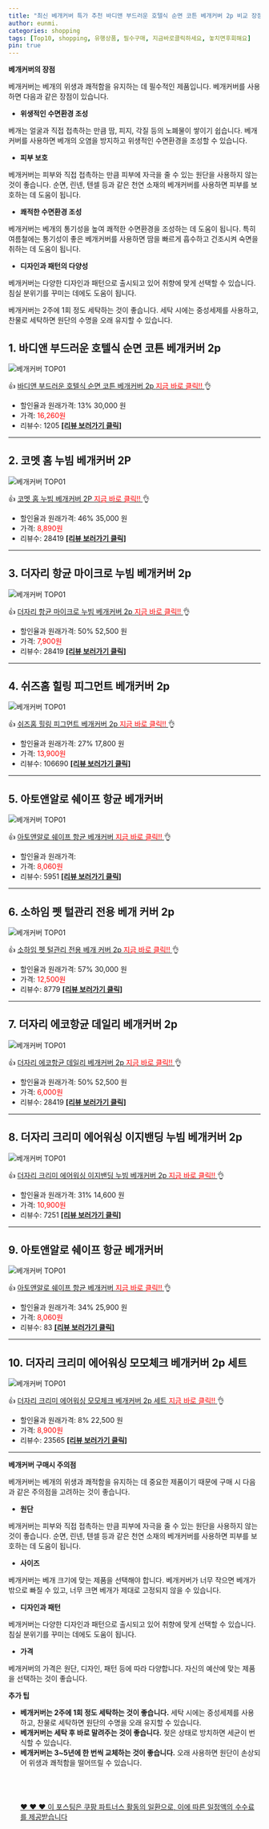 ```yaml
---
title: "최신 베개커버 특가 추천 바디앤 부드러운 호텔식 순면 코튼 베개커버 2p 비교 장점"
author: eunmi.
categories: shopping
tags: [Top10, shopping, 유행상품, 필수구매, 지금바로클릭하세요, 놓치면후회해요]
pin: true
---
```

**베개커버의 장점**

베개커버는 베개의 위생과 쾌적함을 유지하는 데 필수적인 제품입니다. 베개커버를 사용하면 다음과 같은 장점이 있습니다.

* **위생적인 수면환경 조성**

베개는 얼굴과 직접 접촉하는 만큼 땀, 피지, 각질 등의 노폐물이 쌓이기 쉽습니다. 베개커버를 사용하면 베개의 오염을 방지하고 위생적인 수면환경을 조성할 수 있습니다.

* **피부 보호**

베개커버는 피부와 직접 접촉하는 만큼 피부에 자극을 줄 수 있는 원단을 사용하지 않는 것이 좋습니다. 순면, 린넨, 텐셀 등과 같은 천연 소재의 베개커버를 사용하면 피부를 보호하는 데 도움이 됩니다.

* **쾌적한 수면환경 조성**

베개커버는 베개의 통기성을 높여 쾌적한 수면환경을 조성하는 데 도움이 됩니다. 특히 여름철에는 통기성이 좋은 베개커버를 사용하면 땀을 빠르게 흡수하고 건조시켜 숙면을 취하는 데 도움이 됩니다.

* **디자인과 패턴의 다양성**

베개커버는 다양한 디자인과 패턴으로 출시되고 있어 취향에 맞게 선택할 수 있습니다. 침실 분위기를 꾸미는 데에도 도움이 됩니다.

베개커버는 2주에 1회 정도 세탁하는 것이 좋습니다. 세탁 시에는 중성세제를 사용하고, 찬물로 세탁하면 원단의 수명을 오래 유지할 수 있습니다.

   

## 1. 바디앤 부드러운 호텔식 순면 코튼 베개커버 2p

![베개커버 TOP01](https://thumbnail7.coupangcdn.com/thumbnails/remote/230x230ex/image/vendor_inventory/cf69/9d3b43f7aaa565e0a6b37263b99b4b30792d98448ae2c0df83b962ab3a58.jpg)


👍 [바디앤 부드러운 호텔식 순면 코튼 베개커버 2p <font color=red> 지금 바로 클릭!! </font> ](https://link.coupang.com/re/AFFSDP?lptag=AF3617701&subid=GithubCoopas&pageKey=7608257228&traceid=V0-153&itemId=20143374618&vendorItemId=87236711886) 👌 


- 할인율과 원래가격: 13%  30,000   원
- 가격: <span style='color:red'>16,260원</span>
- 리뷰수: 1205  [**[리뷰 보러가기 클릭]**](https://link.coupang.com/re/AFFSDP?lptag=AF3617701&subid=GithubCoopas&pageKey=7608257228&traceid=V0-153&itemId=20143374618&vendorItemId=87236711886)

---


   

## 2. 코멧 홈 누빔 베개커버 2P

![베개커버 TOP01](https://thumbnail10.coupangcdn.com/thumbnails/remote/230x230ex/image/retail/images/3004441462014731-4f8f14e9-2832-40b2-8e6d-dcd584a17bcf.jpg)


👍 [코멧 홈 누빔 베개커버 2P <font color=red> 지금 바로 클릭!! </font> ](https://link.coupang.com/re/AFFSDP?lptag=AF3617701&subid=GithubCoopas&pageKey=6417994898&traceid=V0-153&itemId=13792887723&vendorItemId=81043258227) 👌 


- 할인율과 원래가격: 46%  35,000   원
- 가격: <span style='color:red'>8,890원</span>
- 리뷰수: 28419  [**[리뷰 보러가기 클릭]**](https://link.coupang.com/re/AFFSDP?lptag=AF3617701&subid=GithubCoopas&pageKey=6417994898&traceid=V0-153&itemId=13792887723&vendorItemId=81043258227)

---


   

## 3. 더자리 항균 마이크로 누빔 베개커버 2p

![베개커버 TOP01](https://thumbnail8.coupangcdn.com/thumbnails/remote/230x230ex/image/retail/images/5911843288324979-c6f31822-be58-4f72-8a48-3b8ef9b5abda.jpg)


👍 [더자리 항균 마이크로 누빔 베개커버 2p <font color=red> 지금 바로 클릭!! </font> ](https://link.coupang.com/re/AFFSDP?lptag=AF3617701&subid=GithubCoopas&pageKey=17583799&traceid=V0-153&itemId=70534881&vendorItemId=3114085286) 👌 


- 할인율과 원래가격: 50%  52,500   원
- 가격: <span style='color:red'>7,900원</span>
- 리뷰수: 28419  [**[리뷰 보러가기 클릭]**](https://link.coupang.com/re/AFFSDP?lptag=AF3617701&subid=GithubCoopas&pageKey=17583799&traceid=V0-153&itemId=70534881&vendorItemId=3114085286)

---


   

## 4. 쉬즈홈 힐링 피그먼트 베개커버 2p

![베개커버 TOP01](https://thumbnail7.coupangcdn.com/thumbnails/remote/230x230ex/image/product/image/vendoritem/2018/01/29/3133617453/5015dcf1-92f6-4f8e-970a-b32dafb619bd.jpg)


👍 [쉬즈홈 힐링 피그먼트 베개커버 2p <font color=red> 지금 바로 클릭!! </font> ](https://link.coupang.com/re/AFFSDP?lptag=AF3617701&subid=GithubCoopas&pageKey=81820140&traceid=V0-153&itemId=79026449&vendorItemId=3133617453) 👌 


- 할인율과 원래가격: 27%  17,800   원
- 가격: <span style='color:red'>13,900원</span>
- 리뷰수: 106690  [**[리뷰 보러가기 클릭]**](https://link.coupang.com/re/AFFSDP?lptag=AF3617701&subid=GithubCoopas&pageKey=81820140&traceid=V0-153&itemId=79026449&vendorItemId=3133617453)

---


   

## 5. 아토앤알로 쉐이프 항균 베개커버

![베개커버 TOP01](https://thumbnail9.coupangcdn.com/thumbnails/remote/230x230ex/image/retail/images/1964226390096976-a410c97c-5acc-425d-b30a-acd1ee83e7d8.jpg)


👍 [아토앤알로 쉐이프 항균 베개커버 <font color=red> 지금 바로 클릭!! </font> ](https://link.coupang.com/re/AFFSDP?lptag=AF3617701&subid=GithubCoopas&pageKey=1403641026&traceid=V0-153&itemId=2438555009&vendorItemId=70432366277) 👌 


- 할인율과 원래가격: 
- 가격: <span style='color:red'>8,060원</span>
- 리뷰수: 5951  [**[리뷰 보러가기 클릭]**](https://link.coupang.com/re/AFFSDP?lptag=AF3617701&subid=GithubCoopas&pageKey=1403641026&traceid=V0-153&itemId=2438555009&vendorItemId=70432366277)

---


   

## 6. 소하임 펫 털관리 전용 베개 커버 2p

![베개커버 TOP01](https://thumbnail7.coupangcdn.com/thumbnails/remote/230x230ex/image/vendor_inventory/705d/d461625090b7575bab785b127138985d9aebd35769ec822ed01a9bd3d31f.jpg)


👍 [소하임 펫 털관리 전용 베개 커버 2p <font color=red> 지금 바로 클릭!! </font> ](https://link.coupang.com/re/AFFSDP?lptag=AF3617701&subid=GithubCoopas&pageKey=7398303688&traceid=V0-153&itemId=19143283421&vendorItemId=86626019793) 👌 


- 할인율과 원래가격: 57%  30,000   원
- 가격: <span style='color:red'>12,500원</span>
- 리뷰수: 8779  [**[리뷰 보러가기 클릭]**](https://link.coupang.com/re/AFFSDP?lptag=AF3617701&subid=GithubCoopas&pageKey=7398303688&traceid=V0-153&itemId=19143283421&vendorItemId=86626019793)

---


   

## 7. 더자리 에코항균 데일리 베개커버 2p

![베개커버 TOP01](https://thumbnail10.coupangcdn.com/thumbnails/remote/230x230ex/image/retail/images/5907852702387710-0b7c7d2a-071c-4821-97f8-4a161c83cf7a.jpg)


👍 [더자리 에코항균 데일리 베개커버 2p <font color=red> 지금 바로 클릭!! </font> ](https://link.coupang.com/re/AFFSDP?lptag=AF3617701&subid=GithubCoopas&pageKey=46492698&traceid=V0-153&itemId=164961203&vendorItemId=3390248674) 👌 


- 할인율과 원래가격: 50%  52,500   원
- 가격: <span style='color:red'>6,000원</span>
- 리뷰수: 28419  [**[리뷰 보러가기 클릭]**](https://link.coupang.com/re/AFFSDP?lptag=AF3617701&subid=GithubCoopas&pageKey=46492698&traceid=V0-153&itemId=164961203&vendorItemId=3390248674)

---


   

## 8. 더자리 크리미 에어워싱 이지밴딩 누빔 베개커버 2p

![베개커버 TOP01](https://thumbnail7.coupangcdn.com/thumbnails/remote/230x230ex/image/rs_quotation_api/0ynj792z/79997a37bedf4464898fbc16f56d18a7.jpg)


👍 [더자리 크리미 에어워싱 이지밴딩 누빔 베개커버 2p <font color=red> 지금 바로 클릭!! </font> ](https://link.coupang.com/re/AFFSDP?lptag=AF3617701&subid=GithubCoopas&pageKey=7340677778&traceid=V0-153&itemId=18866218194&vendorItemId=85995084773) 👌 


- 할인율과 원래가격: 31%  14,600   원
- 가격: <span style='color:red'>10,900원</span>
- 리뷰수: 7251  [**[리뷰 보러가기 클릭]**](https://link.coupang.com/re/AFFSDP?lptag=AF3617701&subid=GithubCoopas&pageKey=7340677778&traceid=V0-153&itemId=18866218194&vendorItemId=85995084773)

---


   

## 9. 아토앤알로 쉐이프 항균 베개커버

![베개커버 TOP01](https://thumbnail6.coupangcdn.com/thumbnails/remote/230x230ex/image/retail/images/1964226856843297-5d3f23d3-a93a-4633-8a25-5dcdc6ba005d.jpg)


👍 [아토앤알로 쉐이프 항균 베개커버 <font color=red> 지금 바로 클릭!! </font> ](https://link.coupang.com/re/AFFSDP?lptag=AF3617701&subid=GithubCoopas&pageKey=1403641026&traceid=V0-153&itemId=2438555008&vendorItemId=70432366273) 👌 


- 할인율과 원래가격: 34%  25,900   원
- 가격: <span style='color:red'>8,060원</span>
- 리뷰수: 83  [**[리뷰 보러가기 클릭]**](https://link.coupang.com/re/AFFSDP?lptag=AF3617701&subid=GithubCoopas&pageKey=1403641026&traceid=V0-153&itemId=2438555008&vendorItemId=70432366273)

---


   

## 10. 더자리 크리미 에어워싱 모모체크 베개커버 2p 세트

![베개커버 TOP01](https://thumbnail7.coupangcdn.com/thumbnails/remote/230x230ex/image/retail/images/7975799645654268-292a1540-2482-432c-ae5d-9e6ee76118f8.jpg)


👍 [더자리 크리미 에어워싱 모모체크 베개커버 2p 세트 <font color=red> 지금 바로 클릭!! </font> ](https://link.coupang.com/re/AFFSDP?lptag=AF3617701&subid=GithubCoopas&pageKey=7038383280&traceid=V0-153&itemId=17397554224&vendorItemId=84567012392) 👌 


- 할인율과 원래가격: 8%  22,500   원
- 가격: <span style='color:red'>8,900원</span>
- 리뷰수: 23565  [**[리뷰 보러가기 클릭]**](https://link.coupang.com/re/AFFSDP?lptag=AF3617701&subid=GithubCoopas&pageKey=7038383280&traceid=V0-153&itemId=17397554224&vendorItemId=84567012392)

---
**베개커버 구매시 주의점**

베개커버는 베개의 위생과 쾌적함을 유지하는 데 중요한 제품이기 때문에 구매 시 다음과 같은 주의점을 고려하는 것이 좋습니다.

* **원단**

베개커버는 피부와 직접 접촉하는 만큼 피부에 자극을 줄 수 있는 원단을 사용하지 않는 것이 좋습니다. 순면, 린넨, 텐셀 등과 같은 천연 소재의 베개커버를 사용하면 피부를 보호하는 데 도움이 됩니다.

* **사이즈**

베개커버는 베개 크기에 맞는 제품을 선택해야 합니다. 베개커버가 너무 작으면 베개가 밖으로 빠질 수 있고, 너무 크면 베개가 제대로 고정되지 않을 수 있습니다.

* **디자인과 패턴**

베개커버는 다양한 디자인과 패턴으로 출시되고 있어 취향에 맞게 선택할 수 있습니다. 침실 분위기를 꾸미는 데에도 도움이 됩니다.

* **가격**

베개커버의 가격은 원단, 디자인, 패턴 등에 따라 다양합니다. 자신의 예산에 맞는 제품을 선택하는 것이 좋습니다.

**추가 팁**

* **베개커버는 2주에 1회 정도 세탁하는 것이 좋습니다.** 세탁 시에는 중성세제를 사용하고, 찬물로 세탁하면 원단의 수명을 오래 유지할 수 있습니다.
* **베개커버는 세탁 후 바로 말려주는 것이 좋습니다.** 젖은 상태로 방치하면 세균이 번식할 수 있습니다.
* **베개커버는 3~5년에 한 번씩 교체하는 것이 좋습니다.** 오래 사용하면 원단이 손상되어 위생과 쾌적함을 떨어뜨릴 수 있습니다.<br><br><br><br><br> [ ❤ ❤ ❤ 이 포스팅은 쿠팡 파트너스 활동의 일환으로, 이에 따른 일정액의 수수료를 제공받습니다](https://link.coupang.com/a/bcEFyh)